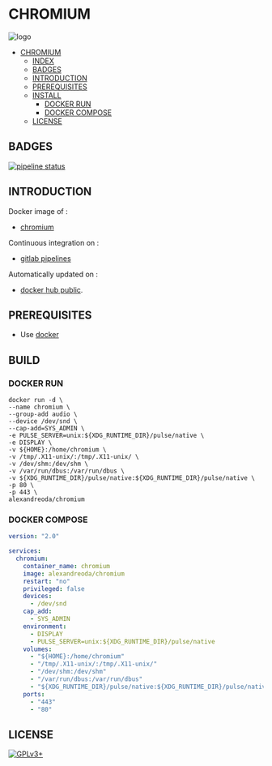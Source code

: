 # CHROMIUM

![logo](https://assets.gitlab-static.net/uploads/-/system/project/avatar/12904437/Chromium_Material_Icon.png)

- [CHROMIUM](#chromium)
  - [INDEX](#index)
  - [BADGES](#badges)
  - [INTRODUCTION](#introduction)
  - [PREREQUISITES](#prerequisites)
  - [INSTALL](#install)
    - [DOCKER RUN](#docker-run)
    - [DOCKER COMPOSE](#docker-compose)
  - [LICENSE](#license)

## BADGES

[![pipeline status](https://gitlab.com/oda-alexandre/chromium/badges/master/pipeline.svg)](https://gitlab.com/oda-alexandre/chromium/commits/master)

## INTRODUCTION

Docker image of :

- [chromium](https://www.chromium.org)

Continuous integration on :

- [gitlab pipelines](https://gitlab.com/oda-alexandre/chromium/pipelines)

Automatically updated on :

- [docker hub  public](https://hub.docker.com/r/alexandreoda/chromium/).

## PREREQUISITES

- Use [docker](https://www.docker.com)

## BUILD

### DOCKER RUN

```\
docker run -d \
--name chromium \
--group-add audio \
--device /dev/snd \
--cap-add=SYS_ADMIN \
-e PULSE_SERVER=unix:${XDG_RUNTIME_DIR}/pulse/native \
-e DISPLAY \
-v ${HOME}:/home/chromium \
-v /tmp/.X11-unix/:/tmp/.X11-unix/ \
-v /dev/shm:/dev/shm \
-v /var/run/dbus:/var/run/dbus \
-v ${XDG_RUNTIME_DIR}/pulse/native:${XDG_RUNTIME_DIR}/pulse/native \
-p 80 \
-p 443 \
alexandreoda/chromium
```

### DOCKER COMPOSE

```yml
version: "2.0"

services:
  chromium:
    container_name: chromium
    image: alexandreoda/chromium
    restart: "no"
    privileged: false
    devices:
      - /dev/snd
    cap_add:
      - SYS_ADMIN
    environment:
      - DISPLAY
      - PULSE_SERVER=unix:${XDG_RUNTIME_DIR}/pulse/native
    volumes:
      - "${HOME}:/home/chromium"
      - "/tmp/.X11-unix/:/tmp/.X11-unix/"
      - "/dev/shm:/dev/shm"
      - "/var/run/dbus:/var/run/dbus"
      - "${XDG_RUNTIME_DIR}/pulse/native:${XDG_RUNTIME_DIR}/pulse/native"
    ports:
      - "443"
      - "80"
```

## LICENSE

[![GPLv3+](http://gplv3.fsf.org/gplv3-127x51.png)](https://gitlab.com/oda-alexandre/chromium/blob/master/LICENSE)
